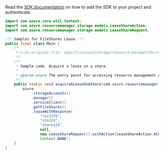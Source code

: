 Read the [SDK documentation](https://github.com/Azure/azure-sdk-for-java/blob/azure-resourcemanager_2.13.0/sdk/resourcemanager/azure-resourcemanager/README.md) on how to add the SDK to your project and authenticate.

```java
import com.azure.core.util.Context;
import com.azure.resourcemanager.storage.models.LeaseShareAction;
import com.azure.resourcemanager.storage.models.LeaseShareRequest;

/** Samples for FileShares Lease. */
public final class Main {
    /*
     * x-ms-original-file: specification/storage/resource-manager/Microsoft.Storage/stable/2021-08-01/examples/FileSharesLease_Acquire.json
     */
    /**
     * Sample code: Acquire a lease on a share.
     *
     * @param azure The entry point for accessing resource management APIs in Azure.
     */
    public static void acquireALeaseOnAShare(com.azure.resourcemanager.AzureResourceManager azure) {
        azure
            .storageAccounts()
            .manager()
            .serviceClient()
            .getFileShares()
            .leaseWithResponse(
                "res3376",
                "sto328",
                "share124",
                null,
                new LeaseShareRequest().withAction(LeaseShareAction.ACQUIRE).withLeaseDuration(-1),
                Context.NONE);
    }
}
```
